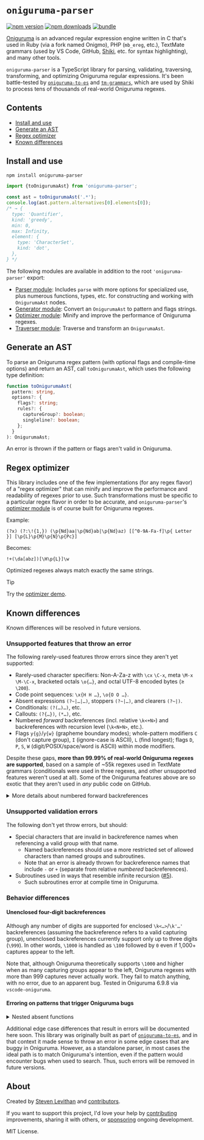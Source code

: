 # `oniguruma-parser`

[![npm version][npm-version-src]][npm-version-href]
[![npm downloads][npm-downloads-src]][npm-downloads-href]
[![bundle][bundle-src]][bundle-href]

[Oniguruma](https://github.com/kkos/oniguruma) is an advanced regular expression engine written in C that's used in Ruby (via a fork named Onigmo), PHP (`mb_ereg`, etc.), TextMate grammars (used by VS Code, GitHub, [Shiki](https://shiki.style/), etc. for syntax highlighting), and many other tools.

`oniguruma-parser` is a TypeScript library for parsing, validating, traversing, transforming, and optimizing Oniguruma regular expressions. It's been battle-tested by [`oniguruma-to-es`](https://github.com/slevithan/oniguruma-to-es) and [`tm-grammars`](https://github.com/shikijs/textmate-grammars-themes), which are used by Shiki to process tens of thousands of real-world Oniguruma regexes.

## Contents

- [Install and use](#install-and-use)
- [Generate an AST](#generate-an-ast)
- [Regex optimizer](#regex-optimizer)
- [Known differences](#known-differences)

## Install and use

```sh
npm install oniguruma-parser
```

```js
import {toOnigurumaAst} from 'oniguruma-parser';

const ast = toOnigurumaAst('.*');
console.log(ast.pattern.alternatives[0].elements[0]);
/* → {
  type: 'Quantifier',
  kind: 'greedy',
  min: 0,
  max: Infinity,
  element: {
    type: 'CharacterSet',
    kind: 'dot',
  },
} */
```

The following modules are available in addition to the root `'oniguruma-parser'` export:

- [Parser module](https://github.com/slevithan/oniguruma-parser/blob/main/src/parser/README.md): Includes `parse` with more options for specialized use, plus numerous functions, types, etc. for constructing and working with `OnigurumaAst` nodes.
- [Generator module](https://github.com/slevithan/oniguruma-parser/blob/main/src/generator/README.md): Convert an `OnigurumaAst` to pattern and flags strings.
- [Optimizer module](https://github.com/slevithan/oniguruma-parser/blob/main/src/optimizer/README.md): Minify and improve the performance of Oniguruma regexes.
- [Traverser module](https://github.com/slevithan/oniguruma-parser/blob/main/src/traverser/README.md): Traverse and transform an `OnigurumaAst`.

## Generate an AST

To parse an Oniguruma regex pattern (with optional flags and compile-time options) and return an AST, call `toOnigurumaAst`, which uses the following type definition:

```ts
function toOnigurumaAst(
  pattern: string,
  options?: {
    flags?: string;
    rules?: {
      captureGroup?: boolean;
      singleline?: boolean;
    };
  }
): OnigurumaAst;
```

An error is thrown if the pattern or flags aren't valid in Oniguruma.

## Regex optimizer

This library includes one of the few implementations (for any regex flavor) of a "regex optimizer" that can minify and improve the performance and readability of regexes prior to use. Such transformations must be specific to a particular regex flavor in order to be accurate, and `oniguruma-parser`'s [optimizer module](https://github.com/slevithan/oniguruma-parser/blob/main/src/optimizer/README.md) is of course built for Oniguruma regexes.

Example:

```
(?x) (?:\!{1,}) (\p{Nd}aa|\p{Nd}ab|\p{Nd}az) [[^0-9A-Fa-f]\p{ Letter }] [\p{L}\p{M}\p{N}\p{Pc}]
```

Becomes:

```
!+(\da[abz])[\H\p{L}]\w
```

Optimized regexes always match exactly the same strings.

> [!TIP]
> Try the [optimizer demo](https://slevithan.github.io/oniguruma-parser/demo/).

## Known differences

Known differences will be resolved in future versions.

### Unsupported features that throw an error

The following rarely-used features throw errors since they aren't yet supported:

- Rarely-used character specifiers: Non-A-Za-z with `\cx` `\C-x`, meta `\M-x` `\M-\C-x`, bracketed octals `\o{…}`, and octal UTF-8 encoded bytes (≥ `\200`).
- Code point sequences: `\x{H H …}`, `\o{O O …}`.
- Absent expressions `(?~|…|…)`, stoppers `(?~|…)`, and clearers `(?~|)`.
- Conditionals: `(?(…)…)`, etc.
- Callouts: `(?{…})`, `(*…)`, etc.
- Numbered *forward* backreferences (incl. relative `\k<+N>`) and backreferences with recursion level (`\k<N+N>`, etc.).
- Flags `y{g}`/`y{w}` (grapheme boundary modes); whole-pattern modifiers `C` (don't capture group), `I` (ignore-case is ASCII), `L` (find longest); flags `D`, `P`, `S`, `W` (digit/POSIX/space/word is ASCII) within mode modifiers.

Despite these gaps, **more than 99.99% of real-world Oniguruma regexes are supported**, based on a sample of ~55k regexes used in TextMate grammars (conditionals were used in three regexes, and other unsupported features weren't used at all). Some of the Oniguruma features above are so exotic that they aren't used in *any* public code on GitHub.

<details>
  <summary>More details about numbered forward backreferences</summary>

This library currently treats it as an error if a numbered backreference comes before its referenced group. This is a rare issue because:

- Most such placements are mistakes and can never match, due to Oniguruma's behavior for backreferences to nonparticipating groups.
- Erroring matches the correct behavior of named backreferences.
- For unenclosed backreferences, this only affects `\1`–`\9` since it's not a backreference in the first place if using `\10` or higher and not as many capturing groups are defined to the left (it's an octal or identity escape).
</details>

### Unsupported validation errors

The following don't yet throw errors, but should:

- Special characters that are invalid in backreference names when referencing a valid group with that name.
  - Named backreferences should use a more restricted set of allowed characters than named groups and subroutines.
  - Note that an error is already thrown for backreference names that include `-` or `+` (separate from relative *numbered* backreferences).
- Subroutines used in ways that resemble infinite recursion ([#5](https://github.com/slevithan/oniguruma-parser/issues/5)).
  - Such subroutines error at compile time in Oniguruma.

### Behavior differences

#### Unenclosed four-digit backreferences

Although any number of digits are supported for enclosed `\k<…>`/`\k'…'` backreferences (assuming the backreference refers to a valid capturing group), unenclosed backreferences currently support only up to three digits (`\999`). In other words, `\1000` is handled as `\100` followed by `0` even if 1,000+ captures appear to the left.

Note that, although Oniguruma theoretically supports `\1000` and higher when as many capturing groups appear to the left, Oniguruma regexes with more than 999 captures never actually work. They fail to match anything, with no error, due to an apparent bug. Tested in Oniguruma 6.9.8 via `vscode-oniguruma`.

#### Erroring on patterns that trigger Oniguruma bugs

<details>
  <summary>Nested absent functions</summary>

Nested absent functions `(?~(?~…))` throw an error. In Oniguruma, they don't throw but produce self-described "strange" results and Oniguruma's docs state that "nested absent functions are not supported and the behavior is undefined".
</details>

Additional edge case differences that result in errors will be documented here soon. This library was originally built as part of [`oniguruma-to-es`](https://github.com/slevithan/oniguruma-to-es), and in that context it made sense to throw an error in some edge cases that are buggy in Oniguruma. However, as a standalone parser, in most cases the ideal path is to match Oniguruma's intention, even if the pattern would encounter bugs when used to search. Thus, such errors will be removed in future versions.

## About

Created by [Steven Levithan](https://github.com/slevithan) and [contributors](https://github.com/slevithan/oniguruma-parser/graphs/contributors).

If you want to support this project, I'd love your help by [contributing](https://github.com/slevithan/oniguruma-parser/blob/main/CONTRIBUTING.md) improvements, sharing it with others, or [sponsoring](https://github.com/sponsors/slevithan) ongoing development.

MIT License.

<!-- Badges -->

[npm-version-src]: https://img.shields.io/npm/v/oniguruma-parser?color=78C372
[npm-version-href]: https://npmjs.com/package/oniguruma-parser
[npm-downloads-src]: https://img.shields.io/npm/dm/oniguruma-parser?color=78C372
[npm-downloads-href]: https://npmjs.com/package/oniguruma-parser
[bundle-src]: https://img.shields.io/bundlejs/size/oniguruma-parser?color=78C372&label=minzip
[bundle-href]: https://bundlejs.com/?q=oniguruma-parser&treeshake=[*]
